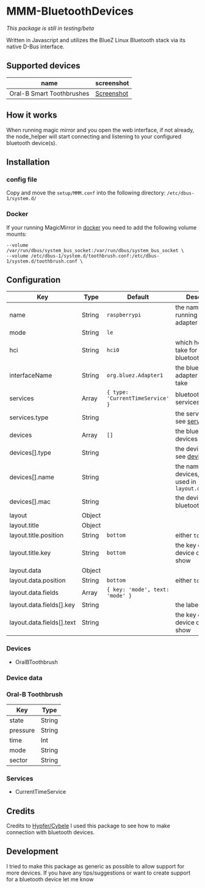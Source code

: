 # MMM-BluetoothDevices

*This package is still in testing/beta* 

Written in Javascript and utilizes the BlueZ Linux Bluetooth stack via its native D-Bus interface.

## Supported devices
| name                      | screenshot                                     |
| ---                       | ---                                            |
| Oral-B Smart Toothbrushes | [Screenshot](/screenshots/oralbtoothbrush.png) |

## How it works
When running magic mirror and you open the web interface, if not already, the node_helper will start connecting and listening to your configured bluetooth device(s).

## Installation

### config file
Copy and move the `setup/MMM.conf` into the following directory: `/etc/dbus-1/system.d/`

### Docker
If your running MagicMirror in [docker](https://docs.magicmirror.builders/getting-started/installation.html#docker-image) you need to add the following volume mounts:
```
--volume /var/run/dbus/system_bus_socket:/var/run/dbus/system_bus_socket \
--volume /etc/dbus-1/system.d/toothbrush.conf:/etc/dbus-1/system.d/toothbrush.conf \
```

## Configuration

| Key                       | Type   | Default                          | Description                                                   |
| ---                       | ---    | ---                              | ---                                                           |
| name                      | String | `raspberrypi`                    | the name for the running bluetooth adapter                    |
| mode                      | String | `le`                             |                                                               |
| hci                       | String | `hci0`                           | which hci port to take for the bluetooth adapter              |
| interfaceName             | String | `org.bluez.Adapter1`             | the bluetooth adapter name to take                            |
| services                  | Array  | `{ type: 'CurrentTimeService' }` | bluetooth GATT services                                       |
| services.type             | String |                                  | the service name, see [services](#services)                   |
| devices                   | Array  | `[]`                             | the bluetooth devices                                         |
| devices[].type            | String |                                  | the device name, see [devices](#devices)                      |
| devices[].name            | String |                                  | the name for the devices, can be used in `layout.data.fields` |
| devices[].mac             | String |                                  | the device bluetooth mac                                      |
| layout                    | Object |                                  |                                                               |
| layout.title              | Object |                                  |                                                               |
| layout.title.position     | String | `bottom`                         | either `top` or `bottom`                                      |
| layout.title.key          | String | `bottom`                         | the key of the device data to show                            |
| layout.data               | Object |                                  |                                                               |
| layout.data.position      | String | `bottom`                         | either `top` or `bottom`                                      |
| layout.data.fields        | Array  | `{ key: 'mode', text: 'mode' }`  |                                                               |
| layout.data.fields[].key  | String |                                  | the label                                                     |
| layout.data.fields[].text | String |                                  | the key of the device data to show                            |

### Devices
 - OralBToothbrush
 
### Device data

### Oral-B Toothbrush
| Key      | Type   |
| ---      | ---    |
| state    | String |
| pressure | String |
| time     | Int    |
| mode     | String |
| sector   | String |

### Services
 - CurrentTimeService
 
## Credits
Credits to [Hypfer/Cybele](https://github.com/Hypfer/Cybele) I used this package to see how to make connection with bluetooth devices.

## Development
I tried to make this package as generic as possible to allow support for more devices.
If you have any tips/suggestions or want to create support for a bluetooth device let me know
